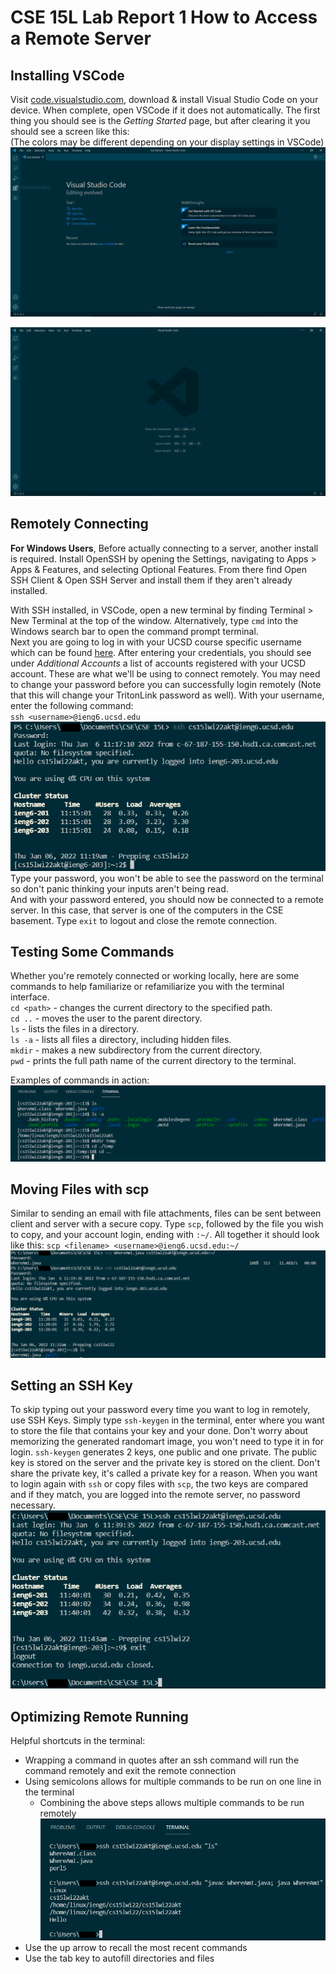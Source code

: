 # CSE 15L Lab Report 1  How to Access a Remote Server

## Installing VSCode
Visit [code.visualstudio.com](https://code.visualstudio.com/), download & install Visual Studio Code on your device. When complete, open VSCode if it does not automatically. The first thing you should see is the *Getting Started* page, but after clearing it you should see a screen like this:   
(The colors may be different depending on your display settings in VSCode)   
![VSCode Getting Started](VSCodeStart.png)   
   
![VSCode Empty](VSCodeEmpty.png)   

## Remotely Connecting
**For Windows Users**, Before actually connecting to a server, another install is required. Install OpenSSH by opening the Settings, navigating to Apps > Apps & Features, and selecting Optional Features. From there find Open SSH Client & Open SSH Server and install them if they aren't already installed.  

With SSH installed, in VSCode, open a new terminal by finding Terminal > New Terminal at the top of the window. Alternatively, type `cmd` into the Windows search bar to open the command prompt terminal.  
Next you are going to log in with your UCSD course specific username which can be found [here](https://sdacs.ucsd.edu/~icc/index.php). After entering your credentials, you should see under *Additional Accounts* a list of accounts registered with your UCSD account. These are what we'll be using to connect remotely. You may need to change your password before you can successfully login remotely (Note that this will change your TritonLink password as well). With your username, enter the following command:   
`ssh <username>@ieng6.ucsd.edu`   
![Remote Login](passwordLogin.png)
Type your password, you won't be able to see the password on the terminal so don't panic thinking your inputs aren't being read.   
And with your password entered, you should now be connected to a remote server. In this case, that server is one of the computers in the CSE basement. Type `exit` to logout and close the remote connection.

## Testing Some Commands
Whether you're remotely connected or working locally, here are some commands to help familiarize or refamiliarize you with the terminal interface.  
`cd <path>` - changes the current directory to the specified path.  
`cd ..` - moves the user to the parent directory.   
`ls` - lists the files in a directory.   
`ls -a` - lists all files a directory, including hidden files.  
`mkdir` - makes a new subdirectory from the current directory.    
`pwd` - prints the full path name of the current directory to the terminal.  

Examples of commands in action:   ![Terminal commands](commands.png)

## Moving Files with scp
Similar to sending an email with file attachments, files can be sent between client and server with a secure copy. Type `scp`, followed by the file you wish to copy, and your account login, ending with `:~/`. All together it should look like this: 
`scp <filename> <username>@ieng6.ucsd.edu:~/`
![Secure Copy of a File](scp.png)

## Setting an SSH Key
To skip typing out your password every time you want to log in remotely, use SSH Keys. Simply type `ssh-keygen` in the terminal, enter where you want to store the file that contains your key and your done. Don't worry about memorizing the generated randomart image, you won't need to type it in for login. `ssh-keygen` generates 2 keys, one public and one private. The public key is stored on the server and the private key is stored on the client. Don't share the private key, it's called a private key for a reason. When you want to login again with `ssh` or copy files with `scp`, the two keys are compared and if they match, you are logged into the remote server, no password necessary.  
![Logging in without a Password](keygenLogin.png)

## Optimizing Remote Running
Helpful shortcuts in the terminal:
- Wrapping a command in quotes after an ssh command will run the command remotely and exit the remote connection
- Using semicolons allows for multiple commands to be run on one line in the terminal
    - Combining the above steps allows multiple commands to be run remotely
    ![Terminal Shortcuts](shortcut.png)
- Use the up arrow to recall the most recent commands
- Use the tab key to autofill directories and files
